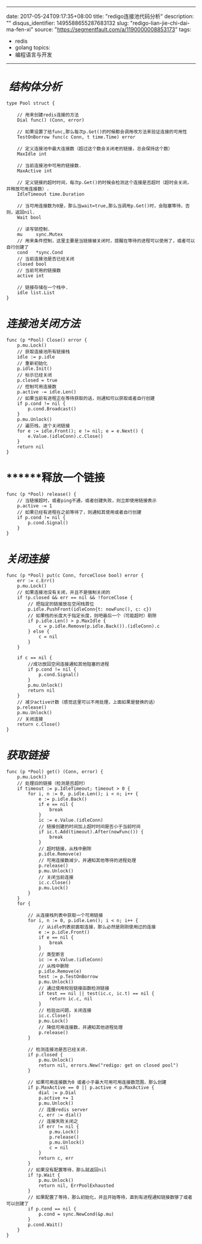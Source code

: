 
---
date: 2017-05-24T09:17:35+08:00
title: "redigo连接池代码分析"
description: ""
disqus_identifier: 1495588655287683132
slug: "redigo-lian-jie-chi-dai-ma-fen-xi"
source: "https://segmentfault.com/a/1190000008853173"
tags: 
- redis 
- golang 
topics:
- 编程语言与开发
---

 *结构体分析*
=============

    type Pool struct {

        // 用来创建redis连接的方法
        Dial func() (Conn, error)

        // 如果设置了给func,那么每次p.Get()的时候都会调用改方法来验证连接的可用性
        TestOnBorrow func(c Conn, t time.Time) error

        // 定义连接池中最大连接数（超过这个数会关闭老的链接，总会保持这个数）
        MaxIdle int

        // 当前连接池中可用的链接数.
        MaxActive int

        // 定义链接的超时时间，每次p.Get()的时候会检测这个连接是否超时（超时会关闭，并释放可用连接数）.
        IdleTimeout time.Duration

        // 当可用连接数为0是，那么当wait=true,那么当调用p.Get()时，会阻塞等待，否则，返回nil.
        Wait bool

        // 读写锁控制.
        mu     sync.Mutex
        // 用来条件控制，这里主要是当链接被关闭时，提醒在等待的进程可以使用了，或者可以自行创建了
        cond   *sync.Cond
        // 当前连接池是否已经关闭
        closed bool
        // 当前可用的链接数
        active int

        // 链接存储在一个栈中.
        idle list.List
    }

***连接池关闭方法***
====================

    func (p *Pool) Close() error {
        p.mu.Lock()
        // 获取连接池所有链接栈
        idle := p.idle
        // 重新初始化
        p.idle.Init()
        // 标示已经关闭
        p.closed = true
        // 控制可用连接数
        p.active -= idle.Len()
        // 如果当前有进程正在等待获取的话，则通知可以获取或者自行创建
        if p.cond != nil {
            p.cond.Broadcast()
        }
        p.mu.Unlock()
        // 遍历栈，逐个关闭链接
        for e := idle.Front(); e != nil; e = e.Next() {
            e.Value.(idleConn).c.Close()
        }
        return nil
    }

******释放一个链接
==================

    func (p *Pool) release() {
        // 当链接超时，或者ping不通，或者创建失败，则立即使用链接表示
        p.active -= 1
        // 如果已经有进程在之前等待了，则通知其使用或者自行创建
        if p.cond != nil {
            p.cond.Signal()
        }
    }

***关闭连接***
==============

    func (p *Pool) put(c Conn, forceClose bool) error {
        err := c.Err()
        p.mu.Lock()
        // 如果连接池没有关闭，并且不是强制关闭的
        if !p.closed && err == nil && !forceClose {
            // 把指定的链接放在空闲栈首位
            p.idle.PushFront(idleConn{t: nowFunc(), c: c})
            // 如果栈的长度大于指定长度，则吧最后一个（可能超时）剔除
            if p.idle.Len() > p.MaxIdle {
                c = p.idle.Remove(p.idle.Back()).(idleConn).c
            } else {
                c = nil
            }
        }

        if c == nil {
            //成功放回空闲连接通知其他阻塞的进程
            if p.cond != nil {
                p.cond.Signal()
            }
            p.mu.Unlock()
            return nil
        }
        // 减少active计数（感觉这里可以不用处理，上面如果是替换的话）
        p.release()
        p.mu.Unlock()
        // 关闭连接
        return c.Close()
    }

***获取链接***
==============

    func (p *Pool) get() (Conn, error) {
        p.mu.Lock()
        // 处理旧的链接（检测是否超时）
        if timeout := p.IdleTimeout; timeout > 0 {
            for i, n := 0, p.idle.Len(); i < n; i++ {
                e := p.idle.Back()
                if e == nil {
                    break
                }
                ic := e.Value.(idleConn)
                // 链接创建的时间加上超时时间是否小于当前时间
                if ic.t.Add(timeout).After(nowFunc()) {
                    break
                }
                // 超时链接，从栈中删除
                p.idle.Remove(e)
                // 可用连接数减少，并通知其他等待的进程处理
                p.release()
                p.mu.Unlock()
                // 关闭当前连接
                ic.c.Close()
                p.mu.Lock()
            }
        }
        for {

            // 从连接栈列表中获取一个可用链接
            for i, n := 0, p.idle.Len(); i < n; i++ {
                // 从idle列表前面取连接，那么必然是刚刚使用过的连接
                e := p.idle.Front()
                if e == nil {
                    break
                }
                // 类型断言
                ic := e.Value.(idleConn)
                // 从栈中删除
                p.idle.Remove(e)
                test := p.TestOnBorrow
                p.mu.Unlock()
                // 通过使用校验链接函数检测链接
                if test == nil || test(ic.c, ic.t) == nil {
                    return ic.c, nil
                }
                // 检验出问题，关闭连接
                ic.c.Close()
                p.mu.Lock()
                // 降低可用连接数，并通知其他进程处理
                p.release()
            }

            // 检测连接池是否已经关闭.
            if p.closed {
                p.mu.Unlock()
                return nil, errors.New("redigo: get on closed pool")
            }

            // 如果可用连接数为0 或者小于最大可用可用连接数范围，那么创建
            if p.MaxActive == 0 || p.active < p.MaxActive {
                dial := p.Dial
                p.active += 1
                p.mu.Unlock()
                // 连接redis server
                c, err := dial()
                // 连接失败关闭之
                if err != nil {
                    p.mu.Lock()
                    p.release()
                    p.mu.Unlock()
                    c = nil
                }
                return c, err
            }
            // 如果没有配置等待，那么就返回nil
            if !p.Wait {
                p.mu.Unlock()
                return nil, ErrPoolExhausted
            }
            // 如果配置了等待，那么初始化，并且开始等待，直到有进程通知链接数够了或者可以创建了
            if p.cond == nil {
                p.cond = sync.NewCond(&p.mu)
            }
            p.cond.Wait()
        }
    }

